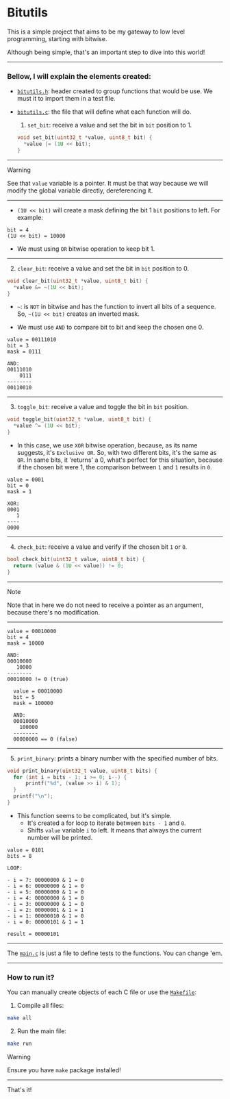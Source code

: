 # Bitutils

This is a simple project that aims to be my gateway to low level programming, starting with bitwise.

Although being simple, that's an important step to dive into this world!

---

### Bellow, I will explain the elements created:

- [`bitutils.h`](./include/bitutils.h): header created to group functions that would be use. We must it to import them in a test file.

- [`bitutils.c`](./src/bitutils.c): the file that will define what each function will do.

  1. `set_bit`: receive a value and set the bit in `bit` position to 1.

  ```c
  void set_bit(uint32_t *value, uint8_t bit) {
    *value |= (1U << bit);
  }
  ```

---
  > [!WARNING]
  > See that `value` variable is a pointer. It must be that way because we will modify the global variable directly, dereferencing it.

---

  - `(1U << bit)` will create a mask defining the bit 1 `bit` positions to left. For example:

  ```text
  bit = 4
  (1U << bit) = 10000
```

  - We must using `OR` bitwise operation to keep bit 1.

---

  2. `clear_bit`: receive a value and set the bit in `bit` position to 0.

  ```c
  void clear_bit(uint32_t *value, uint8_t bit) {
    *value &= ~(1U << bit);
  }
  ```

  - `~`: is `NOT` in bitwise and has the function to invert all bits of a sequence. So, `~(1U << bit)` creates an inverted mask.
  
  - We must use `AND` to compare bit to bit and keep the chosen one 0.

  ```text
  value = 00111010
  bit = 3
  mask = 0111

  AND:
  00111010
      0111
  --------
  00110010
  ```

---

 3. `toggle_bit`: receive a value and toggle the bit in `bit` position.

 ```c
 void toggle_bit(uint32_t *value, uint8_t bit) {
   *value ^= (1U << bit);
 }
 ```

  - In this case, we use `XOR` bitwise operation, because, as its name suggests, it's `Exclusive OR`. So, with two different bits, it's the same as `OR`. In same bits, it 'returns' a 0, what's perfect for this situation, because if the chosen bit were 1, the comparison between `1` and `1` results in `0`.

  ```text
  value = 0001
  bit = 0
  mask = 1

  XOR:
  0001
     1
  ----
  0000
  ```

---

  4. `check_bit`: receive a value and verify if the chosen bit `1` or `0`.

  ```c
  bool check_bit(uint32_t value, uint8_t bit) {
    return (value & (1U << value)) != 0;
  }
  ```

---

  > [!NOTE]
  > Note that in here we do not need to receive a pointer as an argument, because there's no modification.

---

  ```text
  value = 00010000
  bit = 4
  mask = 10000

  AND:
  00010000
     10000
  --------
  00010000 != 0 (true)
  ```

```text
  value = 00010000
  bit = 5
  mask = 100000

  AND:
  00010000
    100000
  --------
  00000000 == 0 (false)
```

---

  5. `print_binary`: prints a binary number with the specified number of bits.

  ```c
  void print_binary(uint32_t value, uint8_t bits) {
    for (int i = bits - 1; i >= 0; i--) {
        printf("%d", (value >> i) & 1);
    }
    printf("\n");
  } 
  ```

  - This function seems to be complicated, but it's simple.
    - It's created a for loop to iterate between `bits - 1` and `0`.
    - Shifts `value` variable `i` to left. It means that always the current number will be printed.

  ```text
  value = 0101
  bits = 8

  LOOP:
  
  - i = 7: 00000000 & 1 = 0
  - i = 6: 00000000 & 1 = 0
  - i = 5: 00000000 & 1 = 0
  - i = 4: 00000000 & 1 = 0
  - i = 3: 00000000 & 1 = 0
  - i = 2: 00000001 & 1 = 1
  - i = 1: 00000010 & 1 = 0
  - i = 0: 00000101 & 1 = 1

result = 00000101
  ```

---

The [`main.c`](./src/main.c) is just a file to define tests to the functions. You can change 'em.

---

### How to run it?

You can manually create objects of each C file or use the [`Makefile`](./Makefile):

1. Compile all files:

```bash
make all
```

2. Run the main file:

```bash
make run
```

> [!WARNING]
> Ensure you have `make` package installed!

---

That's it!
